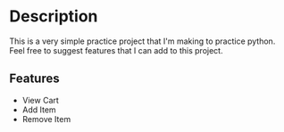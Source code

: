 # Description

This is a very simple practice project that I'm making to practice python.  
Feel free to suggest features that I can add to this project.

## Features

- View Cart
- Add Item
- Remove Item